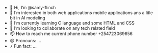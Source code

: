 - 👋 Hi, I’m @samy-flinch
- 👀 I’m interested in both web applications mobile applications ans a litle bit in AI modeling
- 🌱 I’m currently learning C language and some HTML and CSS
- 💞️ I’m looking to collaborate on any tech related field 
- 📫 How to reach me current phone number +254723069656
- 😄 Pronouns: ...
- ⚡ Fun fact: ...
